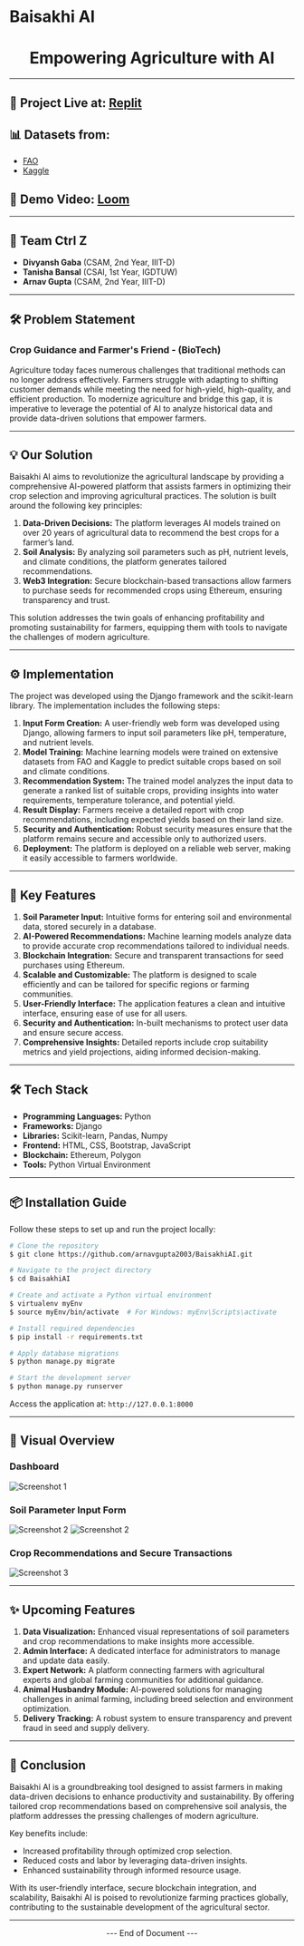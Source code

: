 # Baisakhi AI

<h1 align="center">Empowering Agriculture with AI</h1>

---

## 🔗 Project Live at: [Replit](https://baisakhiai.arnagupta.repl.co/)

## 📊 Datasets from:  
- [FAO](http://www.fao.org/statistics/databases/en/)  
- [Kaggle](https://www.kaggle.com/)

## 🎥 Demo Video: [Loom](https://www.loom.com/share/98946fd5124243719aa9855b4cdfb1ac)

---

## 👥 Team Ctrl Z

- **Divyansh Gaba** (CSAM, 2nd Year, IIIT-D)  
- **Tanisha Bansal** (CSAI, 1st Year, IGDTUW)  
- **Arnav Gupta** (CSAM, 2nd Year, IIIT-D)

---

## 🛠 Problem Statement

### **Crop Guidance and Farmer's Friend - (BioTech)**

Agriculture today faces numerous challenges that traditional methods can no longer address effectively. Farmers struggle with adapting to shifting customer demands while meeting the need for high-yield, high-quality, and efficient production. To modernize agriculture and bridge this gap, it is imperative to leverage the potential of AI to analyze historical data and provide data-driven solutions that empower farmers.

---

## 💡 Our Solution

Baisakhi AI aims to revolutionize the agricultural landscape by providing a comprehensive AI-powered platform that assists farmers in optimizing their crop selection and improving agricultural practices. The solution is built around the following key principles:

1. **Data-Driven Decisions:** The platform leverages AI models trained on over 20 years of agricultural data to recommend the best crops for a farmer’s land.
2. **Soil Analysis:** By analyzing soil parameters such as pH, nutrient levels, and climate conditions, the platform generates tailored recommendations.
3. **Web3 Integration:** Secure blockchain-based transactions allow farmers to purchase seeds for recommended crops using Ethereum, ensuring transparency and trust.

This solution addresses the twin goals of enhancing profitability and promoting sustainability for farmers, equipping them with tools to navigate the challenges of modern agriculture.

---

## ⚙️ Implementation

The project was developed using the Django framework and the scikit-learn library. The implementation includes the following steps:

1. **Input Form Creation:** A user-friendly web form was developed using Django, allowing farmers to input soil parameters like pH, temperature, and nutrient levels.
2. **Model Training:** Machine learning models were trained on extensive datasets from FAO and Kaggle to predict suitable crops based on soil and climate conditions.
3. **Recommendation System:** The trained model analyzes the input data to generate a ranked list of suitable crops, providing insights into water requirements, temperature tolerance, and potential yield.
4. **Result Display:** Farmers receive a detailed report with crop recommendations, including expected yields based on their land size.
5. **Security and Authentication:** Robust security measures ensure that the platform remains secure and accessible only to authorized users.
6. **Deployment:** The platform is deployed on a reliable web server, making it easily accessible to farmers worldwide.

---

## 🚀 Key Features

1. **Soil Parameter Input:** Intuitive forms for entering soil and environmental data, stored securely in a database.
2. **AI-Powered Recommendations:** Machine learning models analyze data to provide accurate crop recommendations tailored to individual needs.
3. **Blockchain Integration:** Secure and transparent transactions for seed purchases using Ethereum.
4. **Scalable and Customizable:** The platform is designed to scale efficiently and can be tailored for specific regions or farming communities.
5. **User-Friendly Interface:** The application features a clean and intuitive interface, ensuring ease of use for all users.
6. **Security and Authentication:** In-built mechanisms to protect user data and ensure secure access.
7. **Comprehensive Insights:** Detailed reports include crop suitability metrics and yield projections, aiding informed decision-making.

---

## 🛠 Tech Stack

- **Programming Languages:** Python
- **Frameworks:** Django
- **Libraries:** Scikit-learn, Pandas, Numpy
- **Frontend:** HTML, CSS, Bootstrap, JavaScript
- **Blockchain:** Ethereum, Polygon
- **Tools:** Python Virtual Environment

---

## 📦 Installation Guide

Follow these steps to set up and run the project locally:

```bash
# Clone the repository
$ git clone https://github.com/arnavgupta2003/BaisakhiAI.git

# Navigate to the project directory
$ cd BaisakhiAI

# Create and activate a Python virtual environment
$ virtualenv myEnv
$ source myEnv/bin/activate  # For Windows: myEnv\Scripts\activate

# Install required dependencies
$ pip install -r requirements.txt

# Apply database migrations
$ python manage.py migrate

# Start the development server
$ python manage.py runserver
```

Access the application at: `http://127.0.0.1:8000`

---


## 📸 Visual Overview

### Dashboard
![Screenshot 1](images/s4.jpg)


### Soil Parameter Input Form
![Screenshot 2](images/s1.jpg)
![Screenshot 2](images/s3.jpg)

### Crop Recommendations and Secure Transactions
![Screenshot 3](images/s2.jpg)

---

## ✨ Upcoming Features

1. **Data Visualization:** Enhanced visual representations of soil parameters and crop recommendations to make insights more accessible.
2. **Admin Interface:** A dedicated interface for administrators to manage and update data easily.
3. **Expert Network:** A platform connecting farmers with agricultural experts and global farming communities for additional guidance.
4. **Animal Husbandry Module:** AI-powered solutions for managing challenges in animal farming, including breed selection and environment optimization.
5. **Delivery Tracking:** A robust system to ensure transparency and prevent fraud in seed and supply delivery.

---

## 🌟 Conclusion

Baisakhi AI is a groundbreaking tool designed to assist farmers in making data-driven decisions to enhance productivity and sustainability. By offering tailored crop recommendations based on comprehensive soil analysis, the platform addresses the pressing challenges of modern agriculture. 

Key benefits include:

- Increased profitability through optimized crop selection.
- Reduced costs and labor by leveraging data-driven insights.
- Enhanced sustainability through informed resource usage.

With its user-friendly interface, secure blockchain integration, and scalability, Baisakhi AI is poised to revolutionize farming practices globally, contributing to the sustainable development of the agricultural sector.

---


<p align="center">--- End of Document ---</p>

